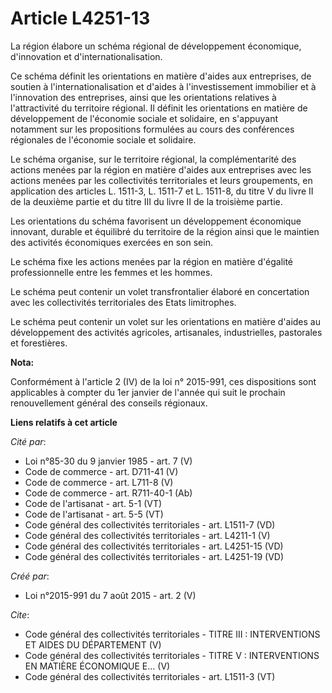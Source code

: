 # Article L4251-13

La région élabore un schéma régional de développement économique, d'innovation et d'internationalisation. 

Ce schéma définit les orientations en matière d'aides aux entreprises, de soutien à l'internationalisation et d'aides à
l'investissement immobilier et à l'innovation des entreprises, ainsi que les orientations relatives à l'attractivité du
territoire régional. Il définit les orientations en matière de développement de l'économie sociale et solidaire, en
s'appuyant notamment sur les propositions formulées au cours des conférences régionales de l'économie sociale et solidaire. 

Le schéma organise, sur le territoire régional, la complémentarité des actions menées par la région en matière d'aides aux
entreprises avec les actions menées par les collectivités territoriales et leurs groupements, en application des articles L.
1511-3, L. 1511-7 et L. 1511-8, du titre V du livre II de la deuxième partie et du titre III du livre II de la troisième
partie. 

Les orientations du schéma favorisent un développement économique innovant, durable et équilibré du territoire de la région
ainsi que le maintien des activités économiques exercées en son sein. 

Le schéma fixe les actions menées par la région en matière d'égalité professionnelle entre les femmes et les hommes. 

Le schéma peut contenir un volet transfrontalier élaboré en concertation avec les collectivités territoriales des Etats
limitrophes. 

Le schéma peut contenir un volet sur les orientations en matière d'aides au développement des activités agricoles,
artisanales, industrielles, pastorales et forestières.

**Nota:**

Conformément à l'article 2 (IV) de la loi n° 2015-991, ces dispositions sont applicables à compter du 1er janvier de l'année
qui suit le prochain renouvellement général des conseils régionaux.

**Liens relatifs à cet article**

_Cité par_:

  - Loi n°85-30 du 9 janvier 1985 - art. 7 (V)
  - Code de commerce - art. D711-41 (V)
  - Code de commerce - art. L711-8 (V)
  - Code de commerce - art. R711-40-1 (Ab)
  - Code de l'artisanat - art. 5-1 (VT)
  - Code de l'artisanat - art. 5-5 (VT)
  - Code général des collectivités territoriales - art. L1511-7 (VD)
  - Code général des collectivités territoriales - art. L4211-1 (V)
  - Code général des collectivités territoriales - art. L4251-15 (VD)
  - Code général des collectivités territoriales - art. L4251-19 (VD)

_Créé par_:

  - Loi n°2015-991 du 7 août 2015 - art. 2 (V)

_Cite_:

  - Code général des collectivités territoriales -  TITRE III : INTERVENTIONS ET AIDES DU DÉPARTEMENT (V)
  - Code général des collectivités territoriales -  TITRE V : INTERVENTIONS EN MATIÈRE ÉCONOMIQUE E... (V)
  - Code général des collectivités territoriales - art. L1511-3 (VT)
